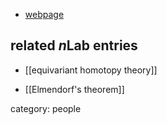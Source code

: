 
* [webpage](https://www.math.ubc.ca/~mstephan/)

## related $n$Lab entries

* [[equivariant homotopy theory]]

* [[Elmendorf's theorem]]

category: people